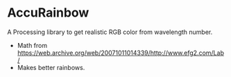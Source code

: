 # AccuRainbow

A Processing library to get realistic RGB color from wavelength number.
 * Math from https://web.archive.org/web/20071011014339/http://www.efg2.com/Lab/
 * Makes better rainbows.
